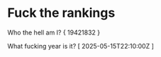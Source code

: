 # Fuck the rankings

Who the hell am I?
{ 19421832 }

What fucking year is it?
[ 2025-05-15T22:10:00Z ]
